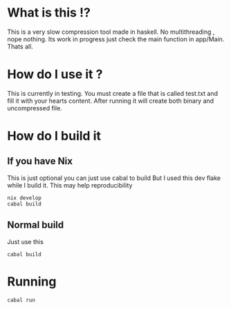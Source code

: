 # What is this !?
This is a very slow compression tool made in haskell.
No multithreading , nope nothing.
Its work in progress just check the main function in app/Main.
Thats all.

# How do I use it ?
This is currently in testing.
You must create a file that is called test.txt and fill it with your hearts content.
After running it will create both binary and uncompressed file.

# How do I build it
## If you have Nix
This is just optional you can just use cabal to build
But I used this dev flake while I build it. This may help reproducibility
```
nix develop
cabal build
```
## Normal build
Just use this
```
cabal build
```
# Running 
```
cabal run
```
